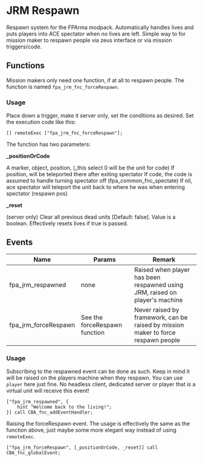 # JRM Respawn

Respawn system for the FPArma modpack. Automatically handles lives and puts players into ACE spectator when no lives are left.
Simple way to for mission maker to respawn people via zeus interface or via mission triggers/code.

## Functions

Mission makers only need one function, if at all to respawn people. The function is named `fpa_jrm_fnc_forceRespawn`.

### Usage

Place down a trigger, make it server only, set the conditions as desired. Set the execution code like this:

```sqf
[] remoteExec ["fpa_jrm_fnc_forceRespawn"];
```

The function has two parameters:

**\_positionOrCode**

A marker, object, position, (\_this select 0 will be the unit for code)
If position, will be teleported there after exiting spectator
If code, the code is assumed to handle turning spectator off (fpa_common_fnc_spectate)
If nil, ace spectator will teleport the unit back to where he was when entering spectator (respawn pos)

**\_reset**

(server only) Clear all previous dead units [Default: false]. Value is a boolean.
Effectively resets lives if true is passed.

## Events

| Name                 | Params                        | Remark                                                                            |
| -------------------- | ----------------------------- | --------------------------------------------------------------------------------- |
| fpa_jrm_respawned    | none                          | Raised when player has been respawned using JRM, raised on player's machine       |
| fpa_jrm_forceRespawn | See the forceRespawn function | Never raised by framework, can be raised by mission maker to force respawn people |

### Usage

Subscribing to the respawned event can be done as such. Keep in mind it will be raised on the players machine when they respawn. You can use `player` here just fine. No headless client, dedicated server or player that is a virtual unit will receive this event!

```sqf
["fpa_jrm_respawned", {
    hint "Welcome back to the living!";
}] call CBA_fnc_addEventHandler;
```

Raising the forceRespawn event. The usage is effectively the same as the function above, just maybe some more elegant way instead of using `remoteExec`.

```sqf
["fpa_jrm_forceRespawn", [_positionOrCode, _reset]] call CBA_fnc_globalEvent;
```
